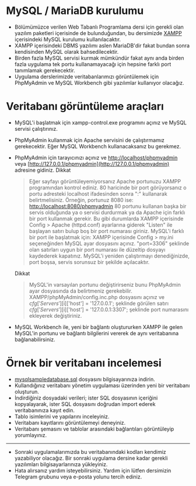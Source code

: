 # MySQL / MariaDB kurulumu
* Bölümümüzce verilen Web Tabanlı Programlama dersi için gerekli olan yazılım paketleri içerisinde de bulunduğundan, bu dersimizde [XAMPP](https://www.apachefriends.org/tr/index.html) içerisindeki MySQL kurulumu kullanılacaktır.
* XAMPP içerisindeki DBMS yazılımı aslen MariaDB'dir fakat bundan sonra kendisinden MySQL olarak bahsedilecektir.
* Birden fazla MySQL servisi kurmak mümkündür fakat aynı anda birden fazla uygulama tek portu kullanamayacağı için hepsine farklı port tanımlamak gerekecektir.
* Uygulama derslerimizde veritabanlarımızı görüntülemek için PhpMyAdmin ve MySQL Workbench gibi yazılımlar kullanıyor olacağız.

# Veritabanı görüntüleme araçları
* MySQL'i başlatmak için xampp-control.exe programını açınız ve MySQL servisi çalıştırınız.
* PhpMyAdmin kullanmak için Apache servisini de çalıştırmamız gerekecektir. Eğer MySQL Workbench kullanacaksanız bu gerekmez.
* PhpMyAdmin için tarayıcınızı açınız ve [http://localhost/phpmyadmin](http://localhost/phpmyadmin) veya [http://127.0.0.1/phpmyadmin](http://127.0.0.1/phpmyadmin) adresine gidiniz.
  Dikkat
  > Eğer sayfayı görüntüleyemiyorsanız Apache portunuzu XAMPP programından kontrol ediniz. 80 haricinde bir port görüyorsanız o portu adresteki localhost ifadesinden sonra ":" kullanarak belirtmelisiniz.
  > Örneğin, portunuz 8080 ise: [http://localhost:8080/phpmyadmin](http://localhost:8080/phpmyadmin)
  > 80 portunu kullanan başka bir servis olduğunda ya o servisi durdurmak ya da Apache için farklı bir port kullanmak gerekir.
  > Bu gibi durumlarda XAMPP içerisinde Config > Apache (httpd.conf) ayarlarına giderek "Listen" ile başlayan satırı bulup boş bir port numarası giriniz.
  MySQL'i farklı bir port ile başlatmak için:
  > XAMPP içerisinde Config > my.ini seçeneğinden MySQL ayar dosyasını açınız.
  > "port=3306" şeklinde olan satırları uygun bir port numarası ile düzeltip dosyayı kaydederek kapatınız.
  > MySQL'i yeniden çalıştırmayı denediğinizde, port boşsa, servis sorunsuz bir şekilde açılacaktır.
  
  Dikkat
  
  > MySQL'in varsayılan portunu değiştirirseniz bunu PhpMyAdmin ayar dosyasında da belirtmeniz gerekebilir.
  > XAMPP/phpMyAdmin/config.inc.php dosyasını açınız ve
  > $cfg['Servers'][$i]['host'] = '127.0.0.1';
  > şeklinde görülen satırı
  > $cfg['Servers'][$i]['host'] = '127.0.0.1:3307';
  > şeklinde port numarasını ekleyerek değiştiriniz.
* MySQL Workbench ile, yeni bir bağlantı oluştururken XAMPP ile gelen MySQL'in portunu ve bağlantı bilgilerini vererek de aynı veritabanına bağlanabilirsiniz.

# Örnek bir veritabanı incelemesi
* [mysqlsampledatabase.sql](mysqlsampledatabase.sql) dosyasını bilgisayarınıza indirin.
* Kullandığınız veritabanı yönetim uygulaması üzerinden yeni bir veritabanı oluşturun.
* İndirdiğiniz dosyadaki verileri; ister SQL dosyasının içeriğini kopyalayarak, ister SQL dosyasını doğrudan import ederek veritabanınıza kayıt edin.
* Tablo isimlerini ve yapılarını inceleyiniz.
* Veritabanı kayıtlarını görüntülemeyi deneyiniz.
* Veritabanı şemasını ve tablolar arasındaki bağlantıları görüntüleyip yorumlayınız.

---

* Sonraki uygulamalarımızda bu veritabanındaki kodları kendimiz yazabiliyor olacağız. Bir sonraki uygulama dersine kadar gerekli yazılımları bilgisayarlarınıza yükleyiniz.
* Hata alırsanız yardım isteyebilirsiniz. Yardım için lütfen dersimizin Telegram grubunu veya e-posta yolunu tercih ediniz.
